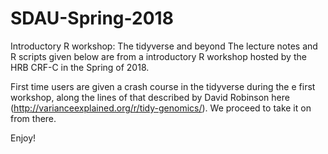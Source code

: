 # SDAU-Spring-2018
Introductory R workshop: The tidyverse and beyond
The lecture notes and R scripts given below are from a introductory R workshop hosted by the HRB CRF-C in the Spring of 2018. 

First time users are given a crash course in the tidyverse during the e first workshop, along the lines of that described by David Robinson here (http://varianceexplained.org/r/tidy-genomics/). We proceed to take it on from there.

Enjoy!
